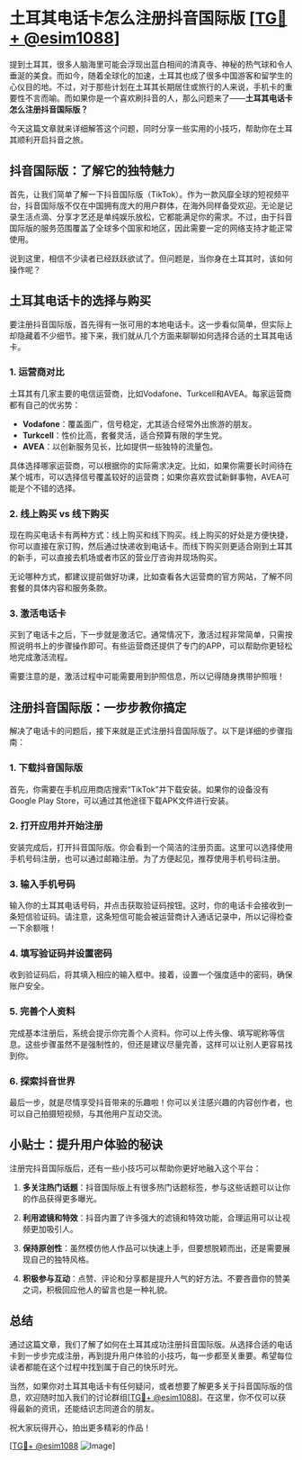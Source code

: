 # 土耳其电话卡怎么注册抖音国际版 [[TG💪+ @esim1088](https://t.me/s/esim1088)]

提到土耳其，很多人脑海里可能会浮现出蓝白相间的清真寺、神秘的热气球和令人垂涎的美食。而如今，随着全球化的加速，土耳其也成了很多中国游客和留学生的心仪目的地。不过，对于那些计划在土耳其长期居住或旅行的人来说，手机卡的重要性不言而喻。而如果你是一个喜欢刷抖音的人，那么问题来了——**土耳其电话卡怎么注册抖音国际版？**

今天这篇文章就来详细解答这个问题，同时分享一些实用的小技巧，帮助你在土耳其顺利开启抖音之旅。

## 抖音国际版：了解它的独特魅力

首先，让我们简单了解一下抖音国际版（TikTok）。作为一款风靡全球的短视频平台，抖音国际版不仅在中国拥有庞大的用户群体，在海外同样备受欢迎。无论是记录生活点滴、分享才艺还是单纯娱乐放松，它都能满足你的需求。不过，由于抖音国际版的服务范围覆盖了全球多个国家和地区，因此需要一定的网络支持才能正常使用。

说到这里，相信不少读者已经跃跃欲试了。但问题是，当你身在土耳其时，该如何操作呢？

## 土耳其电话卡的选择与购买

要注册抖音国际版，首先得有一张可用的本地电话卡。这一步看似简单，但实际上却隐藏着不少细节。接下来，我们就从几个方面来聊聊如何选择合适的土耳其电话卡。

### 1. **运营商对比**

土耳其有几家主要的电信运营商，比如Vodafone、Turkcell和AVEA。每家运营商都有自己的优劣势：

- **Vodafone**：覆盖面广，信号稳定，尤其适合经常外出旅游的朋友。
- **Turkcell**：性价比高，套餐灵活，适合预算有限的学生党。
- **AVEA**：以创新服务见长，比如提供一些独特的流量包。

具体选择哪家运营商，可以根据你的实际需求决定。比如，如果你需要长时间待在某个城市，可以选择信号覆盖较好的运营商；如果你喜欢尝试新鲜事物，AVEA可能是个不错的选择。

### 2. **线上购买 vs 线下购买**

现在购买电话卡有两种方式：线上购买和线下购买。线上购买的好处是方便快捷，你可以直接在家订购，然后通过快递收到电话卡。而线下购买则更适合刚到土耳其的新手，可以直接去机场或者市区的营业厅咨询并现场购买。

无论哪种方式，都建议提前做好功课，比如查看各大运营商的官方网站，了解不同套餐的具体内容和服务条款。

### 3. **激活电话卡**

买到了电话卡之后，下一步就是激活它。通常情况下，激活过程非常简单，只需按照说明书上的步骤操作即可。有些运营商还提供了专门的APP，可以帮助你更轻松地完成激活流程。

需要注意的是，激活过程中可能需要用到护照信息，所以记得随身携带护照哦！

## 注册抖音国际版：一步步教你搞定

解决了电话卡的问题后，接下来就是正式注册抖音国际版了。以下是详细的步骤指南：

### 1. **下载抖音国际版**

首先，你需要在手机应用商店搜索“TikTok”并下载安装。如果你的设备没有Google Play Store，可以通过其他途径下载APK文件进行安装。

### 2. **打开应用并开始注册**

安装完成后，打开抖音国际版。你会看到一个简洁的注册页面。这里可以选择使用手机号码注册，也可以通过邮箱注册。为了方便起见，推荐使用手机号码注册。

### 3. **输入手机号码**

输入你的土耳其电话号码，并点击获取验证码按钮。这时，你的电话卡会接收到一条短信验证码。请注意，这条短信可能会被运营商计入通话记录中，所以记得检查一下余额哦！

### 4. **填写验证码并设置密码**

收到验证码后，将其填入相应的输入框中。接着，设置一个强度适中的密码，确保账户安全。

### 5. **完善个人资料**

完成基本注册后，系统会提示你完善个人资料。你可以上传头像、填写昵称等信息。这些步骤虽然不是强制性的，但还是建议尽量完善，这样可以让别人更容易找到你。

### 6. **探索抖音世界**

最后一步，就是尽情享受抖音带来的乐趣啦！你可以关注感兴趣的内容创作者，也可以自己拍摄短视频，与其他用户互动交流。

## 小贴士：提升用户体验的秘诀

注册完抖音国际版后，还有一些小技巧可以帮助你更好地融入这个平台：

1. **多关注热门话题**：抖音国际版上有很多热门话题标签，参与这些话题可以让你的作品获得更多曝光。
   
2. **利用滤镜和特效**：抖音内置了许多强大的滤镜和特效功能，合理运用可以让视频更加吸引人。

3. **保持原创性**：虽然模仿他人作品可以快速上手，但要想脱颖而出，还是需要展现自己的独特风格。

4. **积极参与互动**：点赞、评论和分享都是提升人气的好方法。不要吝啬你的赞美之词，积极回应他人的留言也是一种礼貌。

## 总结

通过这篇文章，我们了解了如何在土耳其成功注册抖音国际版。从选择合适的电话卡到一步步完成注册，再到提升用户体验的小技巧，每一步都至关重要。希望每位读者都能在这个过程中找到属于自己的快乐时光。

当然，如果你对土耳其电话卡有任何疑问，或者想要了解更多关于抖音国际版的信息，欢迎随时加入我们的讨论群组[[TG💪+ @esim1088](https://t.me/s/esim1088)]。在这里，你不仅可以获得最新的资讯，还能结识志同道合的朋友。

祝大家玩得开心，拍出更多精彩的作品！

[[TG💪+ @esim1088](https://t.me/s/esim1088) ![Image](https://i.postimg.cc/4NQfJmqS/Snipaste-2025-05-13-00-14-12.png)]